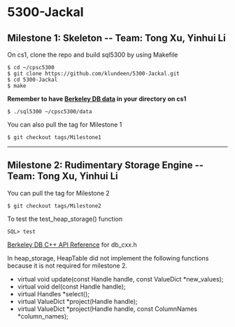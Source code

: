 # 5300-Jackal

## Milestone 1: Skeleton -- Team: Tong Xu, Yinhui Li

On cs1, clone the repo and build sql5300 by using Makefile
```
$ cd ~/cpsc5300
$ git clone https://github.com/klundeen/5300-Jackal.git
$ cd 5300-Jackal
$ make
```
**Remember to have [Berkeley DB data](https://seattleu.instructure.com/courses/1597073/pages/getting-set-up-on-cs1?module_item_id=17258588) in your directory on cs1**
```
$ ./sql5300 ~/cpsc5300/data
```


You can also pull the tag for Milestone 1
```
$ git checkout tags/Milestone1
```


---

## Milestone 2: Rudimentary Storage Engine -- Team: Tong Xu, Yinhui Li

You can pull the tag for Milestone 2
```
$ git checkout tags/Milestone2
```
To test the test_heap_storage() function
```
SQL> test
```




[Berkeley DB C++ API Reference](https://docs.oracle.com/cd/E17076_05/html/api_reference/CXX/frame_main.html) for db_cxx.h

In heap_storage, HeapTable did not implement the following functions because it is not required for milestone 2.
* virtual void update(const Handle handle, const ValueDict *new_values);
* virtual void del(const Handle handle);
* virtual Handles *select();
* virtual ValueDict *project(Handle handle);
* virtual ValueDict *project(Handle handle, const ColumnNames *column_names);